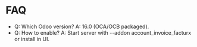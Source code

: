 # FAQ

- Q: Which Odoo version? A: 16.0 (OCA/OCB packaged).
- Q: How to enable? A: Start server with --addon account_invoice_facturx or install in UI.
